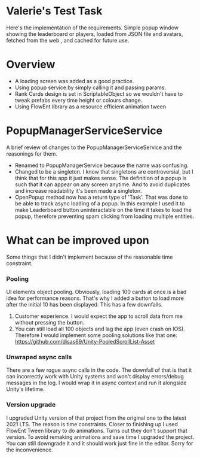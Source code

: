 # Valerie's Test Task

Here's the implementation of the requirements. Simple popup window showing the leaderboard or players, loaded from JSON file and avatars, fetched from the web , and cached for future use.

# Overview
- A loading screen was added as a good practice.
- Using popup service by simply calling it and passing params.
- Rank Cards design is set in ScriptableObject so we wouldn't have to tweak prefabs every time height or colours change.
- Using FlowEnt library as a resource efficient animation tween

# PopupManagerServiceService
A brief review of changes to the PopupManagerServiceService and the reasonings for them.
- Renamed to PopupManagerService because the name was confusing.
- Changed to be a singleton. I know that singletons are controversial, but I think that for this app it just makes sense. The definition of a popup is such that it can appear on any screen anytime. And to avoid duplicates and increase readability it's been made a singleton.
- OpenPopup method now has a return type of 'Task'. That was done to be able to track async loading of a popup. In this example I used it to make Leaderboard button uninteractable on the time it takes to load the popup, therefore preventing spam clicking from loading multiple entities.

# What can be improved upon
Some things that I didn't implement because of the reasonable time constraint.
### Pooling
UI elements object pooling. Obviously, loading 100 cards at once is a bad idea for performance reasons. That's why I added a button to load more after the initial 10 has been displayed.
This has a few downfalls.
1. Customer experience. I would expect the app to scroll data from me without pressing the button.
2. You can still load all 100 objects and lag the app (even crash on IOS).
   Therefore I would implement some pooling solutions like that one:
   https://github.com/disas69/Unity-PooledScrollList-Asset
### Unwraped async calls
There are a few rogue async calls in the code. The downfall of that is that it can incorrectly work with Unity systems and won't display errors/debug messages in the log. I would wrap it in async context and run it alongside Unity's lifetime.
### Version upgrade
I upgraded Unity version of that project from the original one to the latest 2021 LTS. The reason is time constraints. Closer to finishing up I used FlowEnt Tween library to do animations. Turns out they don't support that version. To avoid remaking animations and save time I upgraded the project. You can still downgrade it and it should work just fine in the editor. Sorry for the inconvenience.


